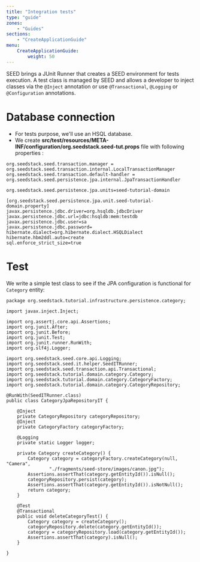 ```yaml
---
title: "Integration tests"
type: "guide"
zones:
    - "Guides"
sections:
    - "CreateApplicationGuide"
menu:
    CreateApplicationGuide:
        weight: 50
---
```


SEED brings a JUnit Runner that creates a SEED environment for tests execution. A test class is managed by SEED and allows a developer to inject classes via the `@Inject` annotation or use `@Transactional`, `@Logging` or `@Configuration` annotations.

# Database connection

- For tests purpose, we'll use an HSQL database. 
- We create **src/test/resources/META-INF/configuration/org.seedstack.seed-tut.props** file with following properties :

```
org.seedstack.seed.transaction.manager = org.seedstack.seed.transaction.internal.LocalTransactionManager
org.seedstack.seed.transaction.default-handler = org.seedstack.seed.persistence.jpa.internal.JpaTransactionHandler

org.seedstack.seed.persistence.jpa.units=seed-tutorial-domain

[org.seedstack.seed.persistence.jpa.unit.seed-tutorial-domain.property]
javax.persistence.jdbc.driver=org.hsqldb.jdbcDriver
javax.persistence.jdbc.url=jdbc:hsqldb:mem:testdb
javax.persistence.jdbc.user=sa
javax.persistence.jdbc.password=
hibernate.dialect=org.hibernate.dialect.HSQLDialect
hibernate.hbm2ddl.auto=create
sql.enforce_strict_size=true
```

# Test

We write a simple test class to see if the JPA configuration is functional for `Category` entity:

	package org.seedstack.tutorial.infrastructure.persistence.category;
	
	import javax.inject.Inject;
	
	import org.assertj.core.api.Assertions;
	import org.junit.After;
	import org.junit.Before;
	import org.junit.Test;
	import org.junit.runner.RunWith;
	import org.slf4j.Logger;
	
	import org.seedstack.seed.core.api.Logging;
	import org.seedstack.seed.it.helper.SeedITRunner;
	import org.seedstack.seed.transaction.api.Transactional;
	import org.seedstack.tutorial.domain.category.Category;
	import org.seedstack.tutorial.domain.category.CategoryFactory;
	import org.seedstack.tutorial.domain.category.CategoryRepository;
	
	@RunWith(SeedITRunner.class)
	public class CategoryJpaRepositoryIT {
	    
		@Inject
		private CategoryRepository categoryRepository;
		@Inject
		private CategoryFactory categoryFactory;
	
		@Logging
		private static Logger logger;
		
		private Category createCategory() {
			Category category = categoryFactory.createCategory(null, "Camera",
					"./fragments/seed-store/images/canon.jpg");
			Assertions.assertThat(category.getEntityId()).isNull();
			categoryRepository.persist(category);
			Assertions.assertThat(category.getEntityId()).isNotNull();
			return category;
		}
	
		@Test
		@Transactional
		public void deleteCategoryTest() {
			Category category = createCategory();
			categoryRepository.delete(category.getEntityId());
			category = categoryRepository.load(category.getEntityId());
			Assertions.assertThat(category).isNull();
		}
	
	}

